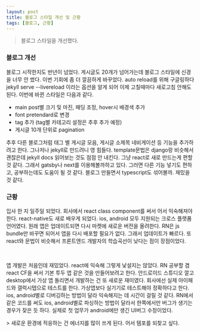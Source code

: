 ```yaml
---
layout: post
title: 블로그 스타일 개선 및 근황
tags: [블로그, 근황]
---
```


> 블로그 스타일을 개선했다.

### 블로그 개선

<p>
블로그 시작한지도 반년이 넘었다. 게시글도 20개가 넘어가는데 블로그 스타일에 신경을 너무 안 썼다. 이번 기회에 좀 더 깔끔하게 바꾸었다.
auto reload를 위해 구글링하다 jekyll serve --livereload 이라는 옵션을 알게 되어 이제 고칠때마다 새로고침 안해도 된다. 이번에 바뀐 스타일은 다음과 같다.
</p>

- main post별 크기 및 마진, 패딩 조정, hover시 배경색 추가
- font pretendard로 변경
- tag 추가 (tag별 카테고리 설정은 추후 추가 예정)
- 게시글 10개 단위로 pagination

<p>
추후 다른 블로그처럼 태그 별 게시글 모음, 게시글 소제목 네비게이션 등 기능을 추가하려고 한다. 그나저나 jekyll로 만드려니 영 힘들다. template문법은 django랑 비슷해서 괜찮은데 jekyll docs 읽어보는 것도 점점 안 내킨다. 그냥 react로 새로 만드는게 편할 것 같다. 그래서 gatsby나 next를 이용해볼까하고 있다. 그러면 다른 기능 넣기도 편하고, 공부하는데도 도움이 될 것 같다. 블로그 만들면서 typescript도 섞어볼까. 재밌을 것 같다. 
</p>

### 근황

<p>입사 한 지 일주일 되었다. 회사에서 react class component를 써서 어서 익숙해져야한다. react-native도 새로 배우게 되었다. ios, android 모두 지원되는 크로스 플랫폼 언어였다. 원래 앱은 업데이트되면 다시 마켓에 새로운 버전을 올려한다. RN은 js bundle만 바꾸면 되어서 앱을 다시 배포할 필요가 없다. 그래서 업데이트가 빠르다. 또 react와 문법이 비슷해서 프론트엔드 개발자의 학습곡선이 낮다는 점이 장점이었다.</p>
<br/>
<p>
앱 개발은 처음인데 재밌었다. react에 익숙해 그렇게 낯설지는 않았다. RN 공부할 겸 react CF을 써서 기본 투두 앱 같은 것을 만들어보려고 한다. 안드로이드 스튜디오 깔고 desktop에서 가상 앱 돌리면서 개발하는 건 또 새로운 재미였다. 회사에선 실제 아이패드와 갤럭시탭으로 테스트를 한다. 가상앱보다 실기기로 테스트해야 정확하다고 한다. ios, android별로 디버깅하는 방법이 달라 익숙해지는 데 시간이 걸릴 것 같다. RN에서 같은 코드를 써도 ios, android별로 파싱하는 방법이 달라서 한쪽에서만 버그가 생기는 경우가 잦은 듯 하다. 실제로 첫 업무가 android에만 생긴 UI버그 수정이었다.
</p>
> 새로운 환경에 적응하는 건 에너지를 많이 쓰게 된다. 어서 템포를 되찾고 싶다.
